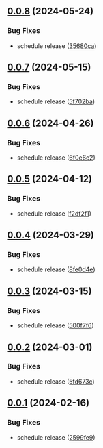 ## [0.0.8](https://github.com/flipdot/membercard-generator/compare/0.0.7...0.0.8) (2024-05-24)


### Bug Fixes

* schedule release ([35680ca](https://github.com/flipdot/membercard-generator/commit/35680cacbfd064d682a97b9e8cee861ace321d2b))

## [0.0.7](https://github.com/flipdot/membercard-generator/compare/0.0.6...0.0.7) (2024-05-15)


### Bug Fixes

* schedule release ([5f702ba](https://github.com/flipdot/membercard-generator/commit/5f702ba39caf09b0e57610c6fd720a76c8d17029))

## [0.0.6](https://github.com/flipdot/membercard-generator/compare/0.0.5...0.0.6) (2024-04-26)


### Bug Fixes

* schedule release ([6f0e6c2](https://github.com/flipdot/membercard-generator/commit/6f0e6c2f25ae2540d005dc04f9bd9dd989298859))

## [0.0.5](https://github.com/flipdot/membercard-generator/compare/0.0.4...0.0.5) (2024-04-12)


### Bug Fixes

* schedule release ([f2df2f1](https://github.com/flipdot/membercard-generator/commit/f2df2f19e5e59c128f7026d15bf9b7c17a227111))

## [0.0.4](https://github.com/flipdot/membercard-generator/compare/0.0.3...0.0.4) (2024-03-29)


### Bug Fixes

* schedule release ([8fe0d4e](https://github.com/flipdot/membercard-generator/commit/8fe0d4e8de3756260420551fb6a8911fd5012d39))

## [0.0.3](https://github.com/flipdot/membercard-generator/compare/0.0.2...0.0.3) (2024-03-15)


### Bug Fixes

* schedule release ([500f7f6](https://github.com/flipdot/membercard-generator/commit/500f7f6a5c3307c0702e1df4c80940bd2315ad2a))

## [0.0.2](https://github.com/flipdot/membercard-generator/compare/0.0.1...0.0.2) (2024-03-01)


### Bug Fixes

* schedule release ([5fd673c](https://github.com/flipdot/membercard-generator/commit/5fd673c84b8e54e951b5b9d32bcd3af5375d19b8))

## [0.0.1](https://github.com/flipdot/membercard-generator/compare/0.0.0...0.0.1) (2024-02-16)


### Bug Fixes

* schedule release ([2599fe9](https://github.com/flipdot/membercard-generator/commit/2599fe91ff28e30b9a1ade11f2c82f0ba3776e2c))

